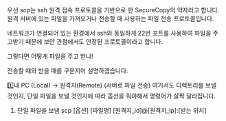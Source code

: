 우선 scp는 ssh 원격 접속 프로토콜을 기반으로 한 SecureCopy의 약자라고 합니다. 원격 서버에 있는 파일을 가져오거나 전송할 때 사용하는 파일 전송 프로토콜입니다. 

 

네트워크가 연결되어 있는 환경에서 ssh와 동일하게 22번 포트를 사용하여 파일을 주고받기 때문에 보안 관점에서도 안정된 프로토콜이라고 합니다. 

그렇다면 어떻게 파일을 주고 받냐! 

전송할 때와 받을 때를 구분지어 설명하겠습니다. 

 

1️⃣내 PC (Local) -> 원격지(Remote) (서버로 파일 전송)
여기서도 디렉토리를 보낼 것인지, 단일 파일을 보낼 것인지에 따라 옵션을 줘야해서 명령어가 살짝 달라집니다. 

  1. 단일 파일을 보냄
    scp [옵션] [파일명] [원격지_id]@[원격지_ip]:[받는 위치]
    

